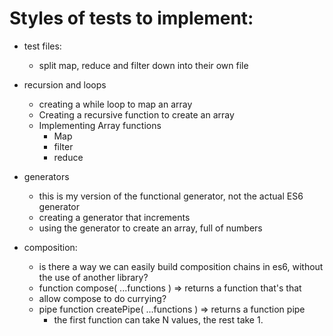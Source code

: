 # Styles of tests to implement:
* test files:
  * split map, reduce and filter down into their own file

* recursion and loops
  * creating a while loop to map an array
  * Creating a recursive function to create an array
  * Implementing Array functions
    * Map
    * filter
    * reduce
* generators
  * this is my version of the functional generator, not the actual ES6 generator
  * creating a generator that increments
  * using the generator to create an array, full of numbers
* composition:
  * is there a way we can easily build composition chains in es6, without the use of another library?
  * function compose( ...functions ) => returns a function that's that
  * allow compose to do currying?
  * pipe function createPipe( ...functions ) => returns a function pipe
    * the first function can take N values, the rest take 1.

